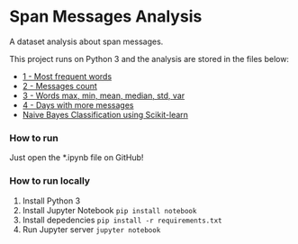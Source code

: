 # Span Messages Analysis
A dataset analysis about span messages.

This project runs on Python 3 and the analysis are stored in the files below:
* [1 - Most frequent words](https://github.com/RobertoDebarba/sms-spam-analysis/blob/master/data1.ipynb)
* [2 - Messages count](https://github.com/RobertoDebarba/sms-spam-analysis/blob/master/data2.ipynb)
* [3 - Words max, min, mean, median, std, var](https://github.com/RobertoDebarba/sms-spam-analysis/blob/master/data3.ipynb)
* [4 - Days with more messages](https://github.com/RobertoDebarba/sms-spam-analysis/blob/master/data4.ipynb)
* [Naive Bayes Classification using Scikit-learn](https://github.com/RobertoDebarba/sms-spam-analysis/blob/master/classification.ipynb)

### How to run

Just open the *.ipynb file on GitHub!  

### How to run locally

1. Install Python 3
1. Install Jupyter Notebook `pip install notebook`
1. Install depedencies `pip install -r requirements.txt`
1. Run Jupyter server `jupyter notebook`
